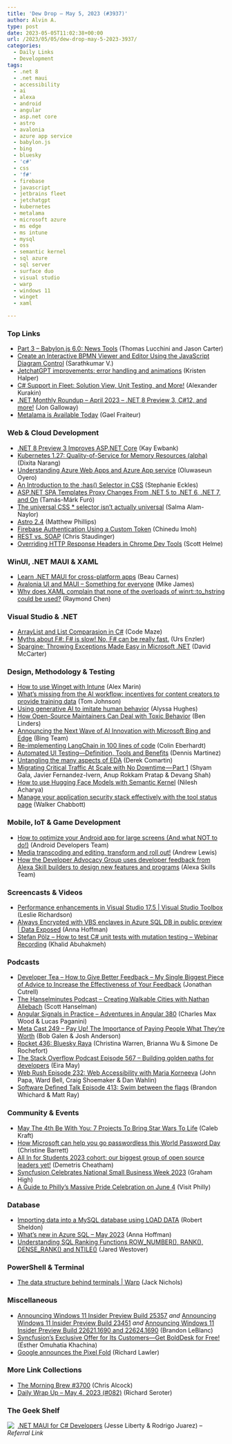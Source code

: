 ```yaml
---
title: 'Dew Drop – May 5, 2023 (#3937)'
author: Alvin A.
type: post
date: 2023-05-05T11:02:38+00:00
url: /2023/05/05/dew-drop-may-5-2023-3937/
categories:
  - Daily Links
  - Development
tags:
  - .net 8
  - .net maui
  - accessibility
  - ai
  - alexa
  - android
  - angular
  - asp.net core
  - astro
  - avalonia
  - azure app service
  - babylon.js
  - bing
  - bluesky
  - 'c#'
  - css
  - 'f#'
  - firebase
  - javascript
  - jetbrains fleet
  - jetchatgpt
  - kubernetes
  - metalama
  - microsoft azure
  - ms edge
  - ms intune
  - mysql
  - oss
  - semantic kernel
  - sql azure
  - sql server
  - surface duo
  - visual studio
  - warp
  - windows 11
  - winget
  - xaml

---
```

### <a name="top"></a>Top Links

  * <a href="https://blogs.windows.com/windowsdeveloper/2023/05/04/part-3-babylon-js-6-0-news-tools/" target="_blank" rel="noopener">Part 3 – Babylon.js 6.0: News Tools</a> (Thomas Lucchini and Jason Carter)
  * <a href="https://www.syncfusion.com/blogs/post/bpmn-viewer-and-editor-using-javascript-diagram-control.aspx?utm_source=alvinashcraft&utm_medium=email&utm_campaign=alvinashcraft_blog_edmmay23" target="_blank" rel="noopener">Create an Interactive BPMN Viewer and Editor Using the JavaScript Diagram Control</a> (Sarathkumar V.)
  * <a href="https://devblogs.microsoft.com/surface-duo/android-openai-chatgpt-6/" target="_blank" rel="noopener">JetchatGPT improvements: error handling and animations</a> (Kristen Halper)
  * <a href="https://blog.jetbrains.com/dotnet/2023/05/04/csharp-support-in-fleet-solution-view-unit-testing-and-more/" target="_blank" rel="noopener">C# Support in Fleet: Solution View, Unit Testing, and More!</a> (Alexander Kurakin)
  * <a href="https://dev.to/dotnet/net-monthly-roundup-april-2023-net-8-preview-3-c12-and-more-388e" target="_blank" rel="noopener">.NET Monthly Roundup &#8211; April 2023 &#8211; .NET 8 Preview 3, C#12, and more!</a> (Jon Galloway)
  * <a href="https://blog.postsharp.net/post/metalama-2023.0.html" target="_blank" rel="noopener">Metalama is Available Today</a> (Gael Fraiteur)

### <a name="web"></a>Web & Cloud Development

  * <a href="http://www.i-programmer.info/news/89-net/16277-net-8-preview-3-improves-aspnet-core.html" target="_blank" rel="noopener">.NET 8 Preview 3 Improves ASP.NET Core</a> (Kay Ewbank)
  * <a href="https://kubernetes.io/blog/2023/05/05/qos-memory-resources/" target="_blank" rel="noopener">Kubernetes 1.27: Quality-of-Service for Memory Resources (alpha)</a> (Dixita Narang)
  * <a href="https://techcommunity.microsoft.com/t5/nta-techies/understanding-azure-web-apps-and-azure-app-service/ba-p/3812572" target="_blank" rel="noopener">Understanding Azure Web Apps and Azure App service</a> (Oluwaseun Oyero)
  * <a href="https://www.sitepoint.com/has-selector-in-css/?utm_source=rss" target="_blank" rel="noopener">An Introduction to the :has() Selector in CSS</a> (Stephanie Eckles)
  * <a href="https://www.infoq.com/articles/dotnet-spa-templates-proxy/" target="_blank" rel="noopener">ASP.NET SPA Templates Proxy Changes From .NET 5 to .NET 6, .NET 7, and On</a> (Tamás-Márk Furó)
  * <a href="https://whitep4nth3r.com/blog/universal-css-selector-pseudo-elements/" target="_blank" rel="noopener">The universal CSS * selector isn&#8217;t actually universal</a> (Salma Alam-Naylor)
  * <a href="https://astro.build/blog/astro-240/" target="_blank" rel="noopener">Astro 2.4</a> (Matthew Phillips)
  * <a href="https://www.telerik.com/blogs/firebase-authentication-using-custom-token" target="_blank" rel="noopener">Firebase Authentication Using a Custom Token</a> (Chinedu Imoh)
  * <a href="https://blog.postman.com/soap-vs-rest/" target="_blank" rel="noopener">REST vs. SOAP</a> (Chris Staudinger)
  * <a href="https://scotthelme.co.uk/overriding-http-response-headers-in-chrome-dev-tools/" target="_blank" rel="noopener">Overriding HTTP Response Headers in Chrome Dev Tools</a> (Scott Helme)

### <a name="silverlight"></a>WinUI, .NET MAUI & XAML

  * <a href="https://www.freecodecamp.org/news/learn-net-maui-for-cross-platform-apps/" target="_blank" rel="noopener">Learn .NET MAUI for cross-platform apps</a> (Beau Carnes)
  * <a href="https://dev.to/avalonia/avalonia-ui-and-maui-something-for-everyone-1a3d" target="_blank" rel="noopener">Avalonia UI and MAUI &#8211; Something for everyone</a> (Mike James)
  * <a href="https://devblogs.microsoft.com/oldnewthing/20230504-00/?p=108141" target="_blank" rel="noopener">Why does XAML complain that none of the overloads of winrt::to_hstring could be used?</a> (Raymond Chen)

### <a name="dotnet"></a>Visual Studio & .NET

  * <a href="https://code-maze.com/csharp-arraylist-vs-list/" target="_blank" rel="noopener">ArrayList and List Comparasion in C#</a> (Code Maze)
  * <a href="https://www.planetgeek.ch/2023/05/04/myths-about-f-f-is-slow-no-f-can-be-really-fast/" target="_blank" rel="noopener">Myths about F#: F# is slow! No, F# can be really fast.</a> (Urs Enzler)
  * <a href="https://dotnettips.wordpress.com/2023/05/04/spargine-throwing-exceptions-made-easy-in-microsoft-net/" target="_blank" rel="noopener">Spargine: Throwing Exceptions Made Easy in Microsoft .NET</a> (David McCarter)

### <a name="design"></a>Design, Methodology & Testing

  * <a href="https://www.advancedinstaller.com/winget-tool-deploy-apps-intune.html" target="_blank" rel="noopener">How to use Winget with Intune</a> (Alex Marin)
  * <a href="https://idratherbewriting.com/blog/content-creators-need-roi-from-ai" target="_blank" rel="noopener">What’s missing from the AI workflow: incentives for content creators to provide training data</a> (Tom Johnson)
  * <a href="https://www.microsoft.com/en-us/research/blog/using-enerative-ai-to-imitate-human-behavior/" target="_blank" rel="noopener">Using generative AI to imitate human behavior</a> (Alyssa Hughes)
  * <a href="https://www.infoq.com/news/2023/05/open-source-toxic-behavior/?utm_campaign=infoq_content&utm_source=infoq&utm_medium=feed&utm_term=global" target="_blank" rel="noopener">How Open-Source Maintainers Can Deal with Toxic Behavior</a> (Ben Linders)
  * <a href="https://blogs.bing.com/search/may_2023/Announcing-the-Next-Wave-of-AI-Innovation-with-Microsoft-Bing-and-Edge" target="_blank" rel="noopener">Announcing the Next Wave of AI Innovation with Microsoft Bing and Edge</a> (Bing Team)
  * <a href="https://blog.scottlogic.com/2023/05/04/langchain-mini.html" target="_blank" rel="noopener">Re-implementing LangChain in 100 lines of code</a> (Colin Eberhardt)
  * <a href="https://www.telerik.com/blogs/automated-ui-testing-definition-tools-benefits" target="_blank" rel="noopener">Automated UI Testing—Definition, Tools and Benefits</a> (Dennis Martinez)
  * <a href="https://codeopinion.com/untangling-the-many-aspects-of-eda/" target="_blank" rel="noopener">Untangling the many aspects of EDA</a> (Derek Comartin)
  * <a href="https://netflixtechblog.com/migrating-critical-traffic-at-scale-with-no-downtime-part-1-ba1c7a1c7835?source=rss----2615bd06b42e---4" target="_blank" rel="noopener">Migrating Critical Traffic At Scale with No Downtime — Part 1</a> (Shyam Gala, Javier Fernandez-Ivern, Anup Rokkam Pratap & Devang Shah)
  * <a href="https://devblogs.microsoft.com/semantic-kernel/how-to-use-hugging-face-models-with-semantic-kernel/" target="_blank" rel="noopener">How to use Hugging Face Models with Semantic Kernel</a> (Nilesh Acharya)
  * <a href="https://github.blog/2023-05-04-manage-your-application-security-stack-effectively-with-the-tool-status-page/" target="_blank" rel="noopener">Manage your application security stack effectively with the tool status page</a> (Walker Chabbott)

### <a name="mobile"></a>Mobile, IoT & Game Development

  * <a href="http://android-developers.googleblog.com/2023/05/optimizing-your-android-app-for-large-screens.html" target="_blank" rel="noopener">How to optimize your Android app for large screens (And what NOT to do!)</a> (Android Developers Team)
  * <a href="http://android-developers.googleblog.com/2023/05/media-transcoding-and-editing-transform-and-roll-out.html" target="_blank" rel="noopener">Media transcoding and editing, transform and roll out!</a> (Andrew Lewis)
  * <a href="https://developer.amazon.com/en-US/blogs/alexa/alexa-skills-kit/2023/05/dag-alexa-may-2023" target="_blank" rel="noopener">How the Developer Advocacy Group uses developer feedback from Alexa Skill builders to design new features and programs</a> (Alexa Skills Team)

### <a name="videos"></a>Screencasts & Videos

  * <a href="http://www.youtube.com/watch?v=cBRQy5XrWqo" target="_blank" rel="noopener">Performance enhancements in Visual Studio 17.5 | Visual Studio Toolbox</a> (Leslie Richardson)
  * <a href="http://www.youtube.com/watch?v=DlIJThY-3KA" target="_blank" rel="noopener">Always Encrypted with VBS enclaves in Azure SQL DB in public preview | Data Exposed</a> (Anna Hoffman)
  * <a href="https://blog.jetbrains.com/dotnet/2023/05/05/stefan-polz-how-to-test-csharp-unit-tests-with-mutation-testing-webinar-recording/" target="_blank" rel="noopener">Stefan Pölz – How to test C# unit tests with mutation testing – Webinar Recording</a> (Khalid Abuhakmeh)

### <a name="podcasts"></a>Podcasts

  * <a href="https://developertea.com/episodes/0fe4d346-9301-4f7d-8854-b9ca087fd209" target="_blank" rel="noopener">Developer Tea &#8211; How to Give Better Feedback &#8211; My Single Biggest Piece of Advice to Increase the Effectiveness of Your Feedback</a> (Jonathan Cutrell)
  * <a href="https://www.hanselminutes.com/891/creating-walkable-cities-with-nathan-allebach" target="_blank" rel="noopener">The Hanselminutes Podcast &#8211; Creating Walkable Cities with Nathan Allebach</a> (Scott Hanselman)
  * <a href="https://topenddevs.com/podcasts/adventures-in-angular/episodes/angular-signals-in-practice-aia-380" target="_blank" rel="noopener">Angular Signals in Practice &#8211; Adventures in Angular 380</a> (Charles Max Wood & Lucas Paganini)
  * <a href="https://www.meta-cast.com/episode/249-pay-up-the-importance-of-paying-people-what-theyre-worth" target="_blank" rel="noopener">Meta Cast 249 &#8211; Pay Up! The Importance of Paying People What They&#8217;re Worth</a> (Bob Galen & Josh Anderson)
  * <a href="http://relay.fm/rocket/436" target="_blank" rel="noopener">Rocket 436: Bluesky Raya</a> (Christina Warren, Brianna Wu & Simone De Rochefort)
  * <a href="https://stackoverflow.blog/2023/05/05/building-golden-paths-for-developers-ep-567/" target="_blank" rel="noopener">The Stack Overflow Podcast Episode 567 &#8211; Building golden paths for developers</a> (Eira May)
  * <a href="https://www.webrush.io/episodes/episode-232-web-accessibility-with-maria-korneeva" target="_blank" rel="noopener">Web Rush Episode 232: Web Accessibility with Maria Korneeva</a> (John Papa, Ward Bell, Craig Shoemaker & Dan Wahlin)
  * <a href="https://www.softwaredefinedtalk.com/413" target="_blank" rel="noopener">Software Defined Talk Episode 413: Swim between the flags</a> (Brandon Whichard & Matt Ray)

### <a name="events"></a>Community & Events

  * <a href="https://makezine.com/article/maker-news/may-the-4th-be-with-you-7-projects-to-bring-star-wars-to-life/" target="_blank" rel="noopener">May The 4th Be With You: 7 Projects To Bring Star Wars To Life</a> (Caleb Kraft)
  * <a href="https://www.microsoft.com/en-us/security/blog/2023/05/04/how-microsoft-can-help-you-go-passwordless-this-world-password-day/" target="_blank" rel="noopener">How Microsoft can help you go passwordless this World Password Day</a> (Christine Barrett)
  * <a href="https://github.blog/2023-05-04-all-in-for-students-2023-cohort-our-biggest-group-of-open-source-leaders-yet/" target="_blank" rel="noopener">All In for Students 2023 cohort: our biggest group of open source leaders yet!</a> (Demetris Cheatham)
  * <a href="https://www.syncfusion.com/blogs/post/national-small-business-week-2023.aspx?utm_source=alvinashcraft&utm_medium=email&utm_campaign=alvinashcraft_blog_edmmay23" target="_blank" rel="noopener">Syncfusion Celebrates National Small Business Week 2023</a> (Graham High)
  * <a href="https://www.visitphilly.com/things-to-do/events/lgbt-pride-march-and-festival/" target="_blank" rel="noopener">A Guide to Philly&#8217;s Massive Pride Celebration on June 4</a> (Visit Philly)

### <a name="sql"></a>Database

  * <a href="https://www.red-gate.com/simple-talk/databases/mysql/importing-data-into-a-mysql-database-using-load-data/" target="_blank" rel="noopener">Importing data into a MySQL database using LOAD DATA</a> (Robert Sheldon)
  * <a href="https://techcommunity.microsoft.com/t5/azure-sql-blog/what-s-new-in-azure-sql-may-2023/ba-p/3812554" target="_blank" rel="noopener">What&#8217;s new in Azure SQL &#8211; May 2023</a> (Anna Hoffman)
  * <a href="https://www.mssqltips.com/sqlservertip/7657/ranking-functions-sql-row-number-rank-dense-rank-ntile/" target="_blank" rel="noopener">Understanding SQL Ranking Functions ROW_NUMBER(), RANK(), DENSE_RANK() and NTILE()</a> (Jared Westover)

### <a name="ps"></a>PowerShell & Terminal

  * <a href="https://www.warp.dev/blog/the-data-structure-behind-terminals" target="_blank" rel="noopener">The data structure behind terminals | Warp</a> (Jack Nichols)

### <a name="misc"></a>Miscellaneous

  * <a href="https://blogs.windows.com/windows-insider/2023/05/04/announcing-windows-11-insider-preview-build-25357/" target="_blank" rel="noopener">Announcing Windows 11 Insider Preview Build 25357</a> _and_ <a href="https://blogs.windows.com/windows-insider/2023/05/04/announcing-windows-11-insider-preview-build-23451/" target="_blank" rel="noopener">Announcing Windows 11 Insider Preview Build 23451</a> _and_ <a href="https://blogs.windows.com/windows-insider/2023/05/04/announcing-windows-11-insider-preview-build-22621-1690-and-22624-1690/" target="_blank" rel="noopener">Announcing Windows 11 Insider Preview Build 22621.1690 and 22624.1690</a> (Brandon LeBlanc)
  * <a href="https://www.syncfusion.com/blogs/post/syncfusion-offers-bolddesk-for-free.aspx?utm_source=alvinashcraft&utm_medium=email&utm_campaign=alvinashcraft_blog_edmmay23" target="_blank" rel="noopener">Syncfusion’s Exclusive Offer for Its Customers—Get BoldDesk for Free!</a> (Esther Omuhatia Khachina)
  * <a href="https://www.theverge.com/2023/5/4/23711353/google-pixel-fold-announced" target="_blank" rel="noopener">Google announces the Pixel Fold</a> (Richard Lawler)

### <a name="links"></a>More Link Collections

  * <a href="https://blog.cwa.me.uk/2023/05/05/the-morning-brew-3700/" target="_blank" rel="noopener">The Morning Brew #3700</a> (Chris Alcock)
  * <a href="https://seroter.com/2023/05/04/daily-wrap-up-may-4-2023-082/" target="_blank" rel="noopener">Daily Wrap Up – May 4, 2023 (#082)</a> (Richard Seroter)

### <a name="shelf"></a>The Geek Shelf

<a href="https://www.amazon.com/dp/B0BX3R3W9V/?tag=amavin-20" target="_blank" rel="noopener"><img decoding="async" align="left" style="margin: 0px 4px 0px 0px; border: 0px currentcolor; border-image: none; float: left; display: inline; background-image: none;" src="https://m.media-amazon.com/images/I/511-Zc7XRCL._SS135_.jpg" border="0" /></a>&nbsp;<a href="https://www.amazon.com/dp/B0BX3R3W9V/?tag=amavin-20" target="_blank" rel="noopener">.NET MAUI for C# Developers</a> (Jesse Liberty & Rodrigo Juarez) _&#8211; Referral Link_